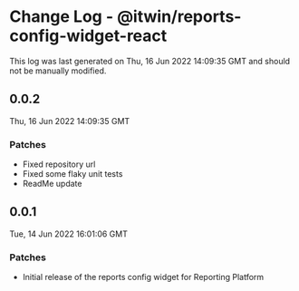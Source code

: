 # Change Log - @itwin/reports-config-widget-react

This log was last generated on Thu, 16 Jun 2022 14:09:35 GMT and should not be manually modified.

## 0.0.2
Thu, 16 Jun 2022 14:09:35 GMT

### Patches

- Fixed repository url
- Fixed some flaky unit tests
- ReadMe update

## 0.0.1
Tue, 14 Jun 2022 16:01:06 GMT

### Patches

- Initial release of the reports config widget for Reporting Platform

